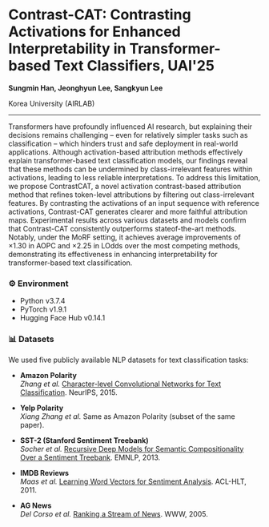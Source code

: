# Contrast-CAT: Contrasting Activations for Enhanced Interpretability in Transformer-based Text Classifiers, UAI'25
**Sungmin Han, Jeonghyun Lee, Sangkyun Lee**  

Korea University (AIRLAB)

---

Transformers have profoundly influenced AI research, but explaining their decisions remains challenging – even for relatively simpler tasks such as classification – which hinders trust and safe deployment in real-world applications. Although activation-based attribution methods effectively explain transformer-based text classification models, our findings reveal that these methods can be undermined by class-irrelevant features within activations, leading to less reliable interpretations.
To address this limitation, we propose ContrastCAT, a novel activation contrast-based attribution method that refines token-level attributions by filtering out class-irrelevant features. By contrasting the activations of an input sequence with reference activations, Contrast-CAT generates clearer and more faithful attribution maps. 
Experimental results across various datasets and models confirm that Contrast-CAT consistently outperforms stateof-the-art methods. Notably, under the MoRF setting, it achieves average improvements of ×1.30 in AOPC and ×2.25 in LOdds over the most competing methods, demonstrating its effectiveness in enhancing interpretability for transformer-based text classification.


### ⚙️ Environment
  * Python v3.7.4
  * PyTorch v1.9.1
  * Hugging Face Hub v0.14.1


### 📊 Datasets

We used five publicly available NLP datasets for text classification tasks:

- **Amazon Polarity**  
  _Zhang et al._ [Character-level Convolutional Networks for Text Classification](https://papers.nips.cc/paper_files/paper/2015/file/250cf8b51c773f3f8dc8b4be867a9a02-Paper.pdf). NeurIPS, 2015.

- **Yelp Polarity**  
  _Xiang Zhang et al._ Same as Amazon Polarity (subset of the same paper).

- **SST-2 (Stanford Sentiment Treebank)**  
  _Socher et al._ [Recursive Deep Models for Semantic Compositionality Over a Sentiment Treebank](https://aclanthology.org/D13-1170). EMNLP, 2013.

- **IMDB Reviews**  
  _Maas et al._ [Learning Word Vectors for Sentiment Analysis](https://aclanthology.org/P11-1015). ACL-HLT, 2011.

- **AG News**  
  _Del Corso et al._ [Ranking a Stream of News](https://dl.acm.org/doi/10.1145/1060745.1060764). WWW, 2005.

